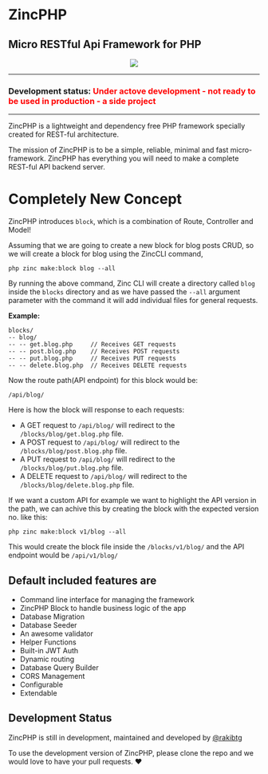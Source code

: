 # ZincPHP
## Micro RESTful Api Framework for PHP

<p style="text-align: center;">
<img src='https://i.imgur.com/6JaXF0t.png'/>
</p>

---

### Development status: <span style="color: red">Under actove development - not ready to be used in production - a side project</span>

---

ZincPHP is a lightweight and dependency free PHP framework specially created for REST-ful architecture.

The mission of ZincPHP is to be a simple, reliable, minimal and fast micro-framework. ZincPHP has everything you will need to make a complete REST-ful API backend server.

# Completely New Concept
ZincPHP introduces `block`, which is a combination of Route, Controller and Model!

Assuming that we are going to create a new block for blog posts CRUD, so we will create a block for blog using the ZincCLI command,
```
php zinc make:block blog --all
```
By running the above command, Zinc CLI will create a directory called `blog` inside the `blocks` directory and as we have passed the `--all` argument parameter with the command it will add individual files for general requests.

**Example:**
```
blocks/
-- blog/
-- -- get.blog.php     // Receives GET requests
-- -- post.blog.php    // Receives POST requests
-- -- put.blog.php     // Receives PUT requests
-- -- delete.blog.php  // Receives DELETE requests
```
Now the route path(API endpoint) for this block would be:
```
/api/blog/
```
Here is how the block will response to each requests:

- A GET request to `/api/blog/` will redirect to the `/blocks/blog/get.blog.php` file.
- A POST request to `/api/blog/` will redirect to the `/blocks/blog/post.blog.php` file.
- A PUT request to `/api/blog/` will redirect to the `/blocks/blog/put.blog.php` file.
- A DELETE request to `/api/blog/` will redirect to the `/blocks/blog/delete.blog.php` file.

If we want a custom API for example we want to highlight the API version in the path, we can achive this by creating the block with the expected version no. like this:
```
php zinc make:block v1/blog --all
```
This would create the block file inside the `/blocks/v1/blog/` and the API endpoint would be `/api/v1/blog/`

## Default included features are
- Command line interface for managing the framework
- ZincPHP Block to handle business logic of the app
- Database Migration
- Database Seeder
- An awesome validator
- Helper Functions
- Built-in JWT Auth
- Dynamic routing
- Database Query Builder
- CORS Management
- Configurable
- Extendable

## Development Status
ZincPHP is still in development, maintained and developed by [@rakibtg](https://www.twitter.com/rakibtg "Twitter profile")

To use the development version of ZincPHP, please clone the repo and we would love to have your pull requests. ❤️

  [1]: https://i.imgur.com/linBTlE.png
